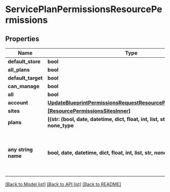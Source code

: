 # ServicePlanPermissionsResourcePermissions


## Properties
Name | Type | Description | Notes
------------ | ------------- | ------------- | -------------
**default_store** | **bool** |  | [optional] 
**all_plans** | **bool** |  | [optional] 
**default_target** | **bool** |  | [optional] 
**can_manage** | **bool** |  | [optional] 
**all** | **bool** |  | [optional] 
**account** | [**UpdateBlueprintPermissionsRequestResourcePermissionSitesInner**](UpdateBlueprintPermissionsRequestResourcePermissionSitesInner.md) |  | [optional] 
**sites** | [**[ResourcePermissionsSitesInner]**](ResourcePermissionsSitesInner.md) |  | [optional] 
**plans** | **[{str: (bool, date, datetime, dict, float, int, list, str, none_type)}], none_type** |  | [optional] 
**any string name** | **bool, date, datetime, dict, float, int, list, str, none_type** | any string name can be used but the value must be the correct type | [optional]

[[Back to Model list]](../README.md#documentation-for-models) [[Back to API list]](../README.md#documentation-for-api-endpoints) [[Back to README]](../README.md)


